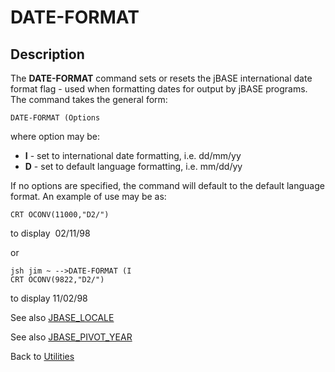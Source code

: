 # DATE-FORMAT

<PageHeader />

## Description

The **DATE-FORMAT** command sets or resets the jBASE international date format flag - used when formatting dates for output by jBASE programs. The command takes the general form:

```
DATE-FORMAT (Options
```

where option may be:

- **I** - set to international date formatting, i.e. dd/mm/yy
- **D** - set to default language formatting, i.e. mm/dd/yy

If no options are specified, the command will default to the default language format. An example of use may be as:

```
CRT OCONV(11000,"D2/")
```

to display  02/11/98

or

```
jsh jim ~ -->DATE-FORMAT (I
CRT OCONV(9822,"D2/")
```

to display 11/02/98

See also [JBASE_LOCALE](./../../../environment-variables/jbase_locale/README.md)

See also [JBASE_PIVOT_YEAR](./../../environment-variables/jbase_pivot_year/README.md)

Back to [Utilities](./../utilities)

<PageFooter />
